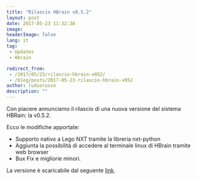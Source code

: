 ```yaml
---
title: "Rilascio HBrain v0.5.2"
layout: post
date: 2017-05-23 11:32:38
image:
headerImage: false
lang: it
tag:
 - Updates
 - Hbrain

redirect_from: 
 - /2017/05/23/rilascio-hbrain-v052/
 - /blog/posts/2017-05-23-rilascio-hbrain-v052
author: ludusrusso
description: ""
---
```


Con piacere annunciamo il rilascio di una nuova versione del sistema HBRain: la v0.5.2.

Ecco le modifiche apportate:

 - Supporto nativo a Lego NXT tramite la libreria nxt-python
 - Aggiunta la possibilità di accedere al terminale linux di HBrain tramite web browser
 - Bux Fix e migliorie minori.

La versione è scaricabile dal seguente [link](https://sourceforge.net/projects/hbrain/).

